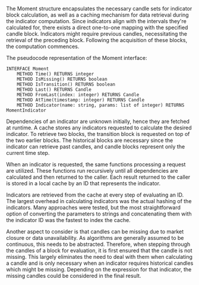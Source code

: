 The Moment structure encapsulates the necessary candle sets for indicator block calculation, as well as a caching mechanism for data retrieval during the indicator computation. Since indicators align with the intervals they're calculated for, there exists a direct one-to-one mapping with the specified candle block. Indicators might require previous candles, necessitating the retrieval of the preceding block. Following the acquisition of these blocks, the computation commences.

The pseudocode representation of the Moment interface:

```
INTERFACE Moment
    METHOD Time() RETURNS integer
    METHOD IsMissing() RETURNS boolean
    METHOD IsTransition() RETURNS boolean
    METHOD Last() RETURNS Candle
    METHOD FromLast(index: integer) RETURNS Candle
    METHOD AtTime(timestamp: integer) RETURNS Candle
    METHOD Indicator(name: string, params: list of integer) RETURNS MomentIndicator
```

Dependencies of an indicator are unknown initially, hence they are fetched at runtime. A cache stores any indicators requested to calculate the desired indicator. To retrieve two blocks, the transition block is requested on top of the two earlier blocks. The historical blocks are necessary since the indicator can retrieve past candles, and candle blocks represent only the current time step.

When an indicator is requested, the same functions processing a request are utilized. These functions run recursively until all dependencies are calculated and then returned to the caller. Each result returned to the caller is stored in a local cache by an ID that represents the indicator.

Indicators are retrieved from the cache at every step of evaluating an ID. The largest overhead in calculating indicators was the actual hashing of the indicators. Many approaches were tested, but the most straightforward option of converting the parameters to strings and concatenating them with the indicator ID was the fastest to index the cache.

Another aspect to consider is that candles can be missing due to market closure or data unavailability. As algorithms are generally assumed to be continuous, this needs to be abstracted. Therefore, when stepping through the candles of a block for evaluation, it is first ensured that the candle is not missing. This largely eliminates the need to deal with them when calculating a candle and is only necessary when an indicator requires historical candles which might be missing. Depending on the expression for that indicator, the missing candles could be considered in the final result.

